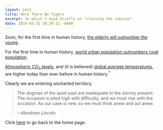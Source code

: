```yaml
---
layout: post
title: Here There Be Tygers
excerpt: In which I muse briefly on "crossing the rubicon".
date: 2016-03-31 16:29:11 -0400
---
```


Soon, for the first time in human history, [the elderly will outnumber
the
young](http://www.theguardian.com/world/2009/jul/20/census-population-ageing-global).

For the first time in human history, [world urban population outnumbers
rural
population](http://www.un.org/en/development/desa/news/population/world-urbanization-prospects-2014.html).

[Atmospheric CO<sub>2</sub>
levels](http://climate.nasa.gov/evidence/), and (it is believed)
[global average
temperatures](https://www3.epa.gov/climatechange/kids/basics/past.html),
are higher today than ever before in human history.<sup>*</sup>

Clearly we are entering uncharted territory.

> The dogmas of the quiet past are inadequate to the stormy
> present. The occasion is piled high with difficulty, and we must
> rise with the occasion. As our case is new, so we must think anew
> and act anew.
>
> *--Abraham Lincoln*


Click [here](http://goltz20707.mmert.org/) to go back to the home page.

